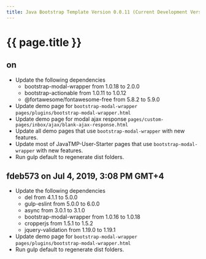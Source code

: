 ```yaml
---
title: Java Bootstrap Template Version 0.0.11 (Current Development Version)
---
```

# {{ page.title }}

## on
- Update the following dependencies
    - bootstrap-modal-wrapper from 1.0.18 to 2.0.0
    - bootstrap-actionable from 1.0.11 to 1.0.12
    - @fortawesome/fontawesome-free from 5.8.2 to 5.9.0
- Update demo page for `bootstrap-modal-wrapper` `pages/plugins/bootstrap-modal-wrapper.html`
- Update demo page for modal ajax response `pages/custom-pages/inbox/ajax/blank-ajax-response.html`
- Update all demo pages that use `bootstrap-modal-wrapper` with new features.
- Update most of JavaTMP-User-Starter pages that use `bootstrap-modal-wrapper` with new features.
- Run gulp default to regenerate dist folders.

## fdeb573 on Jul 4, 2019, 3:08 PM GMT+4
- Update the following dependencies
    - del from 4.1.1 to 5.0.0
    - gulp-eslint from 5.0.0 to 6.0.0
    - async from 3.0.1 to 3.1.0
    - bootstrap-modal-wrapper from 1.0.16 to 1.0.18
    - cropperjs from 1.5.1 to 1.5.2
    - jquery-validation from 1.19.0 to 1.19.1
- Update demo page for `bootstrap-modal-wrapper` `pages/plugins/bootstrap-modal-wrapper.html`
- Run gulp default to regenerate dist folders.
